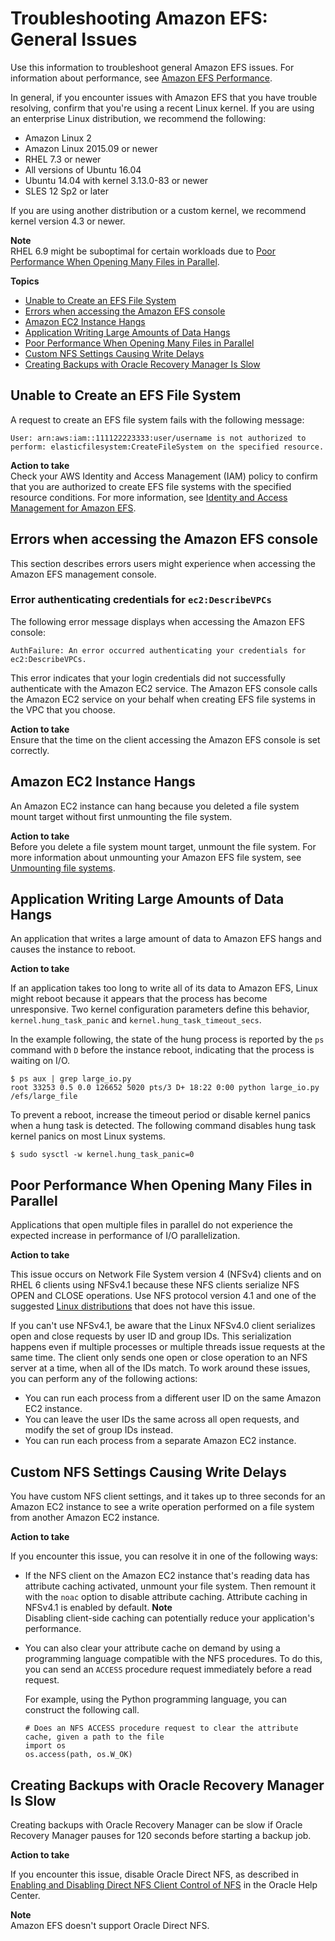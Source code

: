 # Troubleshooting Amazon EFS: General Issues<a name="troubleshooting-efs-general"></a>

Use this information to troubleshoot general Amazon EFS issues\. For information about performance, see [Amazon EFS Performance](performance.md)\.

In general, if you encounter issues with Amazon EFS that you have trouble resolving, confirm that you're using a recent Linux kernel\. If you are using an enterprise Linux distribution, we recommend the following:
+ Amazon Linux 2
+ Amazon Linux 2015\.09 or newer
+ RHEL 7\.3 or newer
+ All versions of Ubuntu 16\.04
+ Ubuntu 14\.04 with kernel 3\.13\.0\-83 or newer
+ SLES 12 Sp2 or later

If you are using another distribution or a custom kernel, we recommend kernel version 4\.3 or newer\.

**Note**  
RHEL 6\.9 might be suboptimal for certain workloads due to [Poor Performance When Opening Many Files in Parallel](#open-close-operations-serialized)\.

**Topics**
+ [Unable to Create an EFS File System](#cant-create-filesystem)
+ [Errors when accessing the Amazon EFS console](#efs-console-access-errors)
+ [Amazon EC2 Instance Hangs](#ec2-instance-hangs)
+ [Application Writing Large Amounts of Data Hangs](#application-large-data-hangs)
+ [Poor Performance When Opening Many Files in Parallel](#open-close-operations-serialized)
+ [Custom NFS Settings Causing Write Delays](#custom-nfs-settings-write-delays)
+ [Creating Backups with Oracle Recovery Manager Is Slow](#oracle-backup-slow)

## Unable to Create an EFS File System<a name="cant-create-filesystem"></a>

A request to create an EFS file system fails with the following message:

```
User: arn:aws:iam::111122223333:user/username is not authorized to
perform: elasticfilesystem:CreateFileSystem on the specified resource.
```

**Action to take**  
Check your AWS Identity and Access Management \(IAM\) policy to confirm that you are authorized to create EFS file systems with the specified resource conditions\. For more information, see [Identity and Access Management for Amazon EFS](auth-and-access-control.md)\.

## Errors when accessing the Amazon EFS console<a name="efs-console-access-errors"></a>

This section describes errors users might experience when accessing the Amazon EFS management console\.

### Error authenticating credentials for `ec2:DescribeVPCs`<a name="efs-console-access-error-ec2"></a>

The following error message displays when accessing the Amazon EFS console:

```
AuthFailure: An error occurred authenticating your credentials for ec2:DescribeVPCs.
```

This error indicates that your login credentials did not successfully authenticate with the Amazon EC2 service\. The Amazon EFS console calls the Amazon EC2 service on your behalf when creating EFS file systems in the VPC that you choose\.

**Action to take**  
Ensure that the time on the client accessing the Amazon EFS console is set correctly\.

## Amazon EC2 Instance Hangs<a name="ec2-instance-hangs"></a>

An Amazon EC2 instance can hang because you deleted a file system mount target without first unmounting the file system\. 

**Action to take**  
Before you delete a file system mount target, unmount the file system\. For more information about unmounting your Amazon EFS file system, see [Unmounting file systems](mounting-fs-mount-cmd-general.md#unmounting-fs)\.

## Application Writing Large Amounts of Data Hangs<a name="application-large-data-hangs"></a>

An application that writes a large amount of data to Amazon EFS hangs and causes the instance to reboot\.

**Action to take**

If an application takes too long to write all of its data to Amazon EFS, Linux might reboot because it appears that the process has become unresponsive\. Two kernel configuration parameters define this behavior, `kernel.hung_task_panic` and `kernel.hung_task_timeout_secs`\.

In the example following, the state of the hung process is reported by the `ps` command with `D` before the instance reboot, indicating that the process is waiting on I/O\.

```
$ ps aux | grep large_io.py
root 33253 0.5 0.0 126652 5020 pts/3 D+ 18:22 0:00 python large_io.py
/efs/large_file
```

To prevent a reboot, increase the timeout period or disable kernel panics when a hung task is detected\. The following command disables hung task kernel panics on most Linux systems\.

```
$ sudo sysctl -w kernel.hung_task_panic=0
```

## Poor Performance When Opening Many Files in Parallel<a name="open-close-operations-serialized"></a>

Applications that open multiple files in parallel do not experience the expected increase in performance of I/O parallelization\.

**Action to take**

This issue occurs on Network File System version 4 \(NFSv4\) clients and on RHEL 6 clients using NFSv4\.1 because these NFS clients serialize NFS OPEN and CLOSE operations\. Use NFS protocol version 4\.1 and one of the suggested [Linux distributions](#recommend.linux.dist) that does not have this issue\.

If you can't use NFSv4\.1, be aware that the Linux NFSv4\.0 client serializes open and close requests by user ID and group IDs\. This serialization happens even if multiple processes or multiple threads issue requests at the same time\. The client only sends one open or close operation to an NFS server at a time, when all of the IDs match\. To work around these issues, you can perform any of the following actions:
+ You can run each process from a different user ID on the same Amazon EC2 instance\.
+ You can leave the user IDs the same across all open requests, and modify the set of group IDs instead\.
+ You can run each process from a separate Amazon EC2 instance\.

## Custom NFS Settings Causing Write Delays<a name="custom-nfs-settings-write-delays"></a>

You have custom NFS client settings, and it takes up to three seconds for an Amazon EC2 instance to see a write operation performed on a file system from another Amazon EC2 instance\.

**Action to take**

If you encounter this issue, you can resolve it in one of the following ways:
+ If the NFS client on the Amazon EC2 instance that's reading data has attribute caching activated, unmount your file system\. Then remount it with the `noac` option to disable attribute caching\. Attribute caching in NFSv4\.1 is enabled by default\.
**Note**  
Disabling client\-side caching can potentially reduce your application's performance\.
+ You can also clear your attribute cache on demand by using a programming language compatible with the NFS procedures\. To do this, you can send an `ACCESS` procedure request immediately before a read request\.

   For example, using the Python programming language, you can construct the following call\.

  ```
  # Does an NFS ACCESS procedure request to clear the attribute cache, given a path to the file
  import os
  os.access(path, os.W_OK)
  ```

## Creating Backups with Oracle Recovery Manager Is Slow<a name="oracle-backup-slow"></a>

Creating backups with Oracle Recovery Manager can be slow if Oracle Recovery Manager pauses for 120 seconds before starting a backup job\.

**Action to take**

If you encounter this issue, disable Oracle Direct NFS, as described in [Enabling and Disabling Direct NFS Client Control of NFS](https://docs.oracle.com/database/122/HPDBI/enabling-and-disabling-direct-nfs-client-control-of-nfs.htm#HPDBI-GUID-27DDB55B-F79E-4F40-8228-5D94456E620B) in the Oracle Help Center\.

**Note**  
Amazon EFS doesn't support Oracle Direct NFS\.